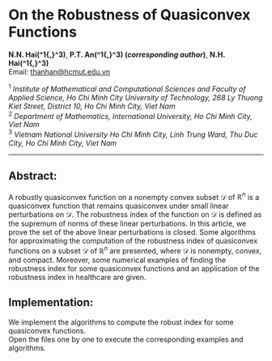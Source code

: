 # On the Robustness of Quasiconvex Functions

**N.N. Hai\(^1{,}^3\)**, **P.T. An\(^1{,}^3\) (*corresponding author*)**, **N.H. Hai\(^1{,}^3\)**  
Email: [thanhan@hcmut.edu.vn](mailto:thanhan@hcmut.edu.vn)

<sup>1</sup> *Institute of Mathematical and Computational Sciences and Faculty of Applied Science, Ho Chi Minh City University of Technology, 268 Ly Thuong Kiet Street, District 10, Ho Chi Minh City, Viet Nam*  
<sup>2</sup> *Department of Mathematics, International University, Ho Chi Minh City, Viet Nam*  
<sup>3</sup> *Vietnam National University Ho Chi Minh City, Linh Trung Ward, Thu Duc City, Ho Chi Minh City, Viet Nam*

---

## Abstract:
A robustly quasiconvex function on a nonempty convex subset $\mathcal{D}$ of $\mathbb{R}^n$ is a quasiconvex function that remains quasiconvex under small linear perturbations on $\mathcal{D}$. The robustness index of the function on $\mathcal{D}$ is defined as the supremum of norms of these linear perturbations. In this article, we prove the set of the above linear perturbations is closed. Some algorithms for approximating the computation of the robustness index of quasiconvex functions on a subset $\mathcal{D}$ of $\mathbb{R}^n$ are presented, where $\mathcal{D}$ is nonempty, convex, and compact. Moreover, some numerical examples of finding the robustness index for some quasiconvex functions and an application of the robustness index in healthcare are given.

## Implementation:
We implement the algorithms to compute the robust index for some quasiconvex functions.  
Open the files one by one to execute the corresponding examples and algorithms.
